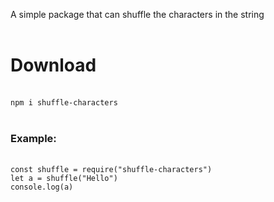 A simple package that can shuffle the characters in the string<br><br>
<h1>Download</h1><br>
<code>npm i shuffle-characters</code><br><br>
<h3>Example:</h3><br>
<code>const shuffle = require("shuffle-characters")
let a = shuffle("Hello")
console.log(a)
</code>

